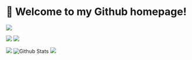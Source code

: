 # 🎉 Welcome to my Github homepage!

<img src="https://readme-typing-svg.herokuapp.com/?lines=Welcome,%20visitor!;Hello%20Github%20World!&font=Roboto" />

<p>
<a href="https://11d-beyonder.github.io/"><img src="https://img.shields.io/static/v1?label=Blog&message=github.io&color=red"/></a>
<a href="https://space.bilibili.com/16821850"><img src="https://img.shields.io/static/v1?label=Video&message=Bilibili&color=cyan"/></a>
</p>

![](https://github-profile-trophy.vercel.app/?username=11D-Beyonder)
![Github Stats](https://github-readme-stats.vercel.app/api?username=11D-Beyonder&show_icons=true&theme=dark&count_private=true)
![](https://activity-graph.herokuapp.com/graph?username=11D-Beyonder&theme=github)
